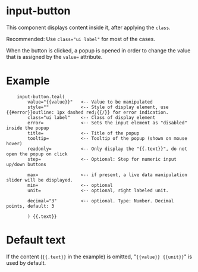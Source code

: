 # input-button

This component displays content inside it, after applying the `class`.

Recommended: Use `class="ui label"` for most of the cases. 

When the button is clicked, a popup is opened in order to change the 
value that is assigned by the `value=` attribute. 

# Example

```pug
    input-button.teal(
        value="{{value}}"   <-- Value to be manipulated
        style=""            <-- Style of display element, use {{#error}}outline: 1px dashed red;{{/}} for error indication. 
        class="ui label"    <-- Class of display element
        error=              <-- Sets the input element as "disabled" inside the popup
        title=              <-- Title of the popup
        tooltip=            <-- Tooltip of the popup (shown on mouse hover)
        readonly=           <-- Only display the "{{.text}}", do not open the popup on click
        step=               <-- Optional: Step for numeric input up/down buttons

        max=                <-- if present, a live data manipulation slider will be displayed.
        min=                <-- optional
        unit=               <-- optional, right labeled unit. 

        decimal="3"         <-- optional. Type: Number. Decimal points, default: 3
        
        ) {{.text}}
```

# Default text 

If the content (`{{.text}}` in the example) is omitted, "`{{value}} {{unit}}`" is used by default.